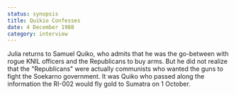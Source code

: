 ```yaml
---
status: synopsis
title: Quikio Confesses
date: 4 December 1988
category: interview
---
```

Julia returns to Samuel Quiko, who admits that he was the go-between with rogue KNIL officers and the Republicans to buy arms. But he did not realize that the "Republicans" were actually communists who wanted the guns to fight the Soekarno government. It was Quiko who passed along the information the RI-002 would fly gold to Sumatra on 1 October.
